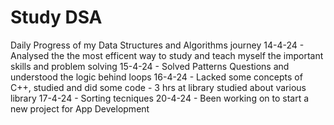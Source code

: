 # Study DSA
Daily Progress of my Data Structures and Algorithms journey 
14-4-24 - Analysed the the most efficent way to study and teach myself the important skills and problem solving
15-4-24 - Solved Patterns Questions and understood the logic behind loops
16-4-24 - Lacked some concepts of C++, studied and did some code -  3 hrs at library studied about various library
17-4-24 - Sorting tecniques 
20-4-24 - Been working on to start a new project for App Development
